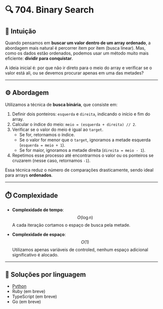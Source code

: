 # 🔍 704. Binary Search

## 🧠 Intuição

Quando pensamos em **buscar um valor dentro de um array ordenado**, a abordagem mais natural é percorrer item por item (busca linear). Mas, como os dados estão ordenados, podemos usar um método muito mais eficiente: **dividir para conquistar**.

A ideia inicial é: por que não ir direto para o meio do array e verificar se o valor está ali, ou se devemos procurar apenas em uma das metades?

---

## ⚙️ Abordagem

Utilizamos a técnica de **busca binária**, que consiste em:

1. Definir dois ponteiros: `esquerda` e `direita`, indicando o início e fim do array.
2. Calcular o índice do meio: `meio = (esquerda + direita) // 2`.
3. Verificar se o valor do meio é igual ao `target`.
   - Se for, retornamos o índice.
   - Se o valor for menor que o `target`, ignoramos a metade esquerda (`esquerda = meio + 1`).
   - Se for maior, ignoramos a metade direita (`direita = meio - 1`).
4. Repetimos esse processo até encontrarmos o valor ou os ponteiros se cruzarem (nesse caso, retornamos `-1`).

Essa técnica reduz o número de comparações drasticamente, sendo ideal para arrays **ordenados**.

---

## ⏱️ Complexidade

- **Complexidade de tempo**: $$O(\log n)$$
  A cada iteração cortamos o espaço de busca pela metade.

- **Complexidade de espaço**: $$O(1)$$
  Utilizamos apenas variáveis de controled, nenhum espaço adicional significativo é alocado.

---

## 🧩 Soluções por linguagem

- [Python](https://github.com/Joyvis/algobase/blob/main/src/704-binary-search/solution.py)
- Ruby (em breve)
- TypeScript (em breve)
- Go (em breve)


